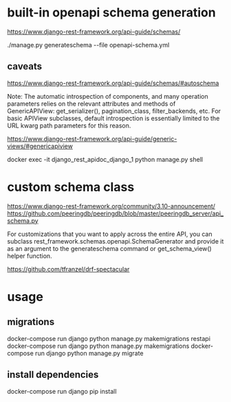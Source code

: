 # built-in openapi schema generation
https://www.django-rest-framework.org/api-guide/schemas/

./manage.py generateschema --file openapi-schema.yml

## caveats

https://www.django-rest-framework.org/api-guide/schemas/#autoschema

Note: The automatic introspection of components, and many operation parameters 
relies on the relevant attributes and methods of GenericAPIView: get_serializer(),
pagination_class, filter_backends, etc. For basic APIView subclasses, default 
introspection is essentially limited to the URL kwarg path parameters for this reason.

https://www.django-rest-framework.org/api-guide/generic-views/#genericapiview


 docker exec -it django_rest_apidoc_django_1 python manage.py shell


# custom schema class

https://www.django-rest-framework.org/community/3.10-announcement/
https://github.com/peeringdb/peeringdb/blob/master/peeringdb_server/api_schema.py

For customizations that you want to apply across the entire API, you can subclass rest_framework.schemas.openapi.SchemaGenerator and provide it as an argument to the generateschema command or get_schema_view() helper function.

https://github.com/tfranzel/drf-spectacular





# usage

## migrations

docker-compose run django python manage.py makemigrations restapi
docker-compose run django python manage.py makemigrations
docker-compose run django python manage.py migrate


## install dependencies

docker-compose run django pip install <depname>


